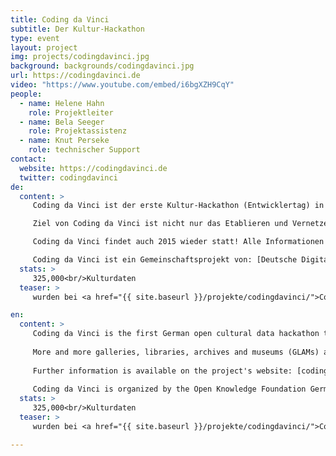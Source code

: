 ```yaml
---
title: Coding da Vinci
subtitle: Der Kultur-Hackathon
type: event
layout: project
img: projects/codingdavinci.jpg
background: backgrounds/codingdavinci.jpg
url: https://codingdavinci.de
video: "https://www.youtube.com/embed/i6bgXZH9CqY"
people:
  - name: Helene Hahn
    role: Projektleiter
  - name: Bela Seeger
    role: Projektassistenz
  - name: Knut Perseke
    role: technischer Support
contact:
  website: https://codingdavinci.de
  twitter: codingdavinci
de:
  content: >
     Coding da Vinci ist der erste Kultur-Hackathon (Entwicklertag) in Deutschland, der Entwickler/innen, Designer/innen und Gamer/innen zusammenbringt, um in Kooperation mit Kultureinrichtungen aus offenen Daten und eigener Kreativität neue Anwendungen, mobile Apps, Spiele und Visualisierungen umzusetzen.

     Ziel von Coding da Vinci ist nicht nur das Etablieren und Vernetzen einer technikaffinen und kulturbegeisterten Community, sondern insbesondere das kreative Ausschöpfen der technischen Möglichkeiten, die in unserem digitalen Kulturerbe stecken. Wir setzen uns für die freie Verfügbarkeit und Nutzbarkeit von Kulturdaten ein und stellen sicher, dass sie kreativen Menschen als Rohmaterial für ihre Ideen zur Verfügung stehen.

     Coding da Vinci findet auch 2015 wieder statt! Alle Informationen zu Ablauf, Anmeldung, Daten etc. gibt es unter [codingdavinci.de]( http://www.codingdavinci.de/).

     Coding da Vinci ist ein Gemeinschaftsprojekt von: [Deutsche Digitale Bibliothek]( https://www.deutsche-digitale-bibliothek.de/), [Servicestelle Digitalisierung Berlin]( http://www.servicestelle-digitalisierung.de/confluence/pages/viewpage.action?pageId=917513), [Wikimedia Deutschland](https://wikimedia.de/wiki/Hauptseite).
  stats: >
     325,000<br/>Kulturdaten
  teaser: >
     wurden bei <a href="{{ site.baseurl }}/projekte/codingdavinci/">Coding da Vinci</a> für alle zugänglich und nutzbar gemacht.

en:
  content: >
     Coding da Vinci is the first German open cultural data hackathon that brings together cultural heritage institutions and the hacker & designer community to develop ideas and prototypes for the cultural sector and the public. 
     
     More and more galleries, libraries, archives and museums (GLAMs) are digitizing their collections to make them accessible online and to preserve our heritage for future generations. But only if this cultural data is made accessible openly (according to the Open Definition), it can serve as the creative basis for innovative new applications and projects. Coding da Vinci proactively approaches GLAMs to release cultural data openly, in order to offer its participants a platform to experiment and innovate.
     
     Further information is available on the project's website: [codingdavinci.de]( http://www.codingdavinci.de/)
     
     Coding da Vinci is organized by the Open Knowledge Foundation Germany, the [German Digital Library]( https://www.deutsche-digitale-bibliothek.de/), the [Service Center for Digitalization Berlin]( http://www.servicestelle-digitalisierung.de/confluence/pages/viewpage.action?pageId=917513) and [Wikimedia Germany](https://wikimedia.de/wiki/Hauptseite). 
  stats: >
     325,000<br/>Kulturdaten
  teaser: >
     wurden bei <a href="{{ site.baseurl }}/projekte/codingdavinci/">Coding da Vinci</a> für alle zugänglich und nutzbar gemacht.

---
```


